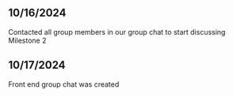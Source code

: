 ## 10/16/2024
 <p>Contacted all group members in our group chat to start discussing Milestone 2</p>

## 10/17/2024
<p> Front end group chat was created</p>
